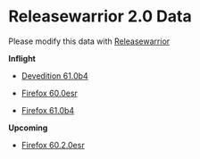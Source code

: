 

Releasewarrior 2.0 Data
=======================

Please modify this data with [Releasewarrior](https://github.com/mozilla-releng/releasewarrior-2.0)

**Inflight**

* [Devedition 61.0b4](/inflight/devedition/devedition-devedition-61.0b4.md)

* [Firefox 60.0esr](/inflight/firefox/firefox-esr60-60.0esr.md)

* [Firefox 61.0b4](/inflight/firefox/firefox-beta-61.0b4.md)

**Upcoming**

* [Firefox 60.2.0esr](/upcoming/firefox/firefox-esr60-60.2.0esr.md)

